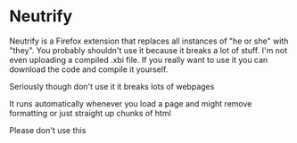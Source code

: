 # Neutrify

Neutrify is a Firefox extension that replaces all instances of "he or she" with "they". You probably shouldn't use it because it breaks a lot of stuff. I'm not even uploading a compiled .xbi file. If you really want to use it you can download the code and compile it yourself.

Seriously though don't use it it breaks lots of webpages

It runs automatically whenever you load a page and might remove formatting or just straight up chunks of html

Please don't use this